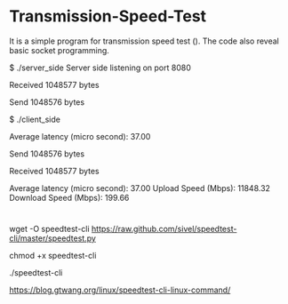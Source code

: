 # Transmission-Speed-Test
It is a simple program for transmission speed test (). The code also reveal basic socket programming.



$ ./server_side 
Server side listening on port 8080

Received 1048577 bytes

Send 1048576 bytes


$ ./client_side 

Average latency (micro second): 37.00

Send 1048576 bytes

Received 1048577 bytes

Average latency (micro second): 37.00
Upload Speed (Mbps): 11848.32
Download Speed (Mbps): 199.66

#

wget -O speedtest-cli https://raw.github.com/sivel/speedtest-cli/master/speedtest.py

chmod +x speedtest-cli

./speedtest-cli

https://blog.gtwang.org/linux/speedtest-cli-linux-command/